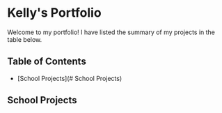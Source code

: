 # Kelly's Portfolio
Welcome to my portfolio! I have listed the summary of my projects in the table below.
## Table of Contents
- [School Projects](# School Projects)
## School Projects
